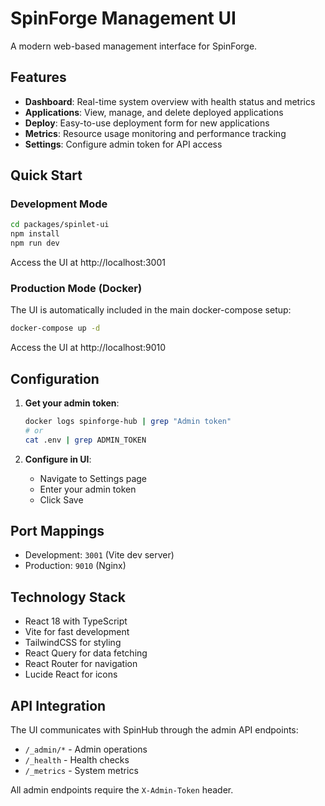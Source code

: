 # SpinForge Management UI

A modern web-based management interface for SpinForge.

## Features

- **Dashboard**: Real-time system overview with health status and metrics
- **Applications**: View, manage, and delete deployed applications
- **Deploy**: Easy-to-use deployment form for new applications
- **Metrics**: Resource usage monitoring and performance tracking
- **Settings**: Configure admin token for API access

## Quick Start

### Development Mode

```bash
cd packages/spinlet-ui
npm install
npm run dev
```

Access the UI at http://localhost:3001

### Production Mode (Docker)

The UI is automatically included in the main docker-compose setup:

```bash
docker-compose up -d
```

Access the UI at http://localhost:9010

## Configuration

1. **Get your admin token**:
   ```bash
   docker logs spinforge-hub | grep "Admin token"
   # or
   cat .env | grep ADMIN_TOKEN
   ```

2. **Configure in UI**:
   - Navigate to Settings page
   - Enter your admin token
   - Click Save

## Port Mappings

- Development: `3001` (Vite dev server)
- Production: `9010` (Nginx)

## Technology Stack

- React 18 with TypeScript
- Vite for fast development
- TailwindCSS for styling
- React Query for data fetching
- React Router for navigation
- Lucide React for icons

## API Integration

The UI communicates with SpinHub through the admin API endpoints:
- `/_admin/*` - Admin operations
- `/_health` - Health checks
- `/_metrics` - System metrics

All admin endpoints require the `X-Admin-Token` header.